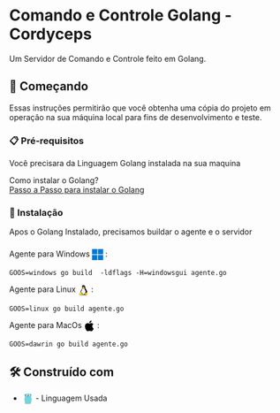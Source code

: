 # Comando e Controle Golang - Cordyceps

Um Servidor de Comando e Controle feito em Golang.

## 🚀 Começando

Essas instruções permitirão que você obtenha uma cópia do projeto em operação na sua máquina local para fins de desenvolvimento e teste.

### 📋 Pré-requisitos

Você precisara da Linguagem Golang instalada na sua maquina


Como instalar o Golang? 
<br>
<a href="https://go.dev/doc/install">Passo a Passo para instalar o Golang</a>


### 🔧 Instalação

Apos o Golang Instalado, precisamos buildar o agente e o servidor
###

Agente para Windows   <img align="center" height="20" width="20" src="https://raw.githubusercontent.com/devicons/devicon/master/icons/windows11/windows11-original.svg"> :
```
GOOS=windows go build  -ldflags -H=windowsgui agente.go
```
Agente para Linux <img align="center" height="20" width="20" src="https://raw.githubusercontent.com/devicons/devicon/master/icons/linux/linux-original.svg"> :
```
GOOS=linux go build agente.go
```
Agente para MacOs <img align="center" height="20" width="20" src="https://raw.githubusercontent.com/devicons/devicon/master/icons/apple/apple-original.svg">  : 
```
GOOS=dawrin go build agente.go
```

## 🛠️ Construído com

*  <img align="center" height="20" width="20" src="https://raw.githubusercontent.com/devicons/devicon/master/icons/go/go-original.svg"> - Linguagem Usada